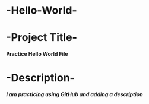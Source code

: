 # -Hello-World-
# -Project Title-
**Practice Hello World File**
# -Description-
***I am practicing using GitHub and adding a description***
